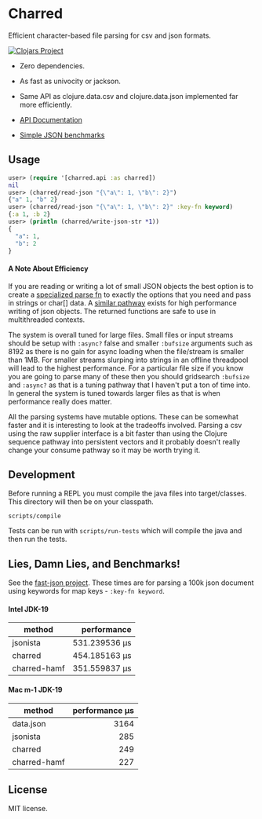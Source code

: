 # Charred

Efficient character-based file parsing for csv and json formats.


[![Clojars Project](https://clojars.org/com.cnuernber/charred/latest-version.svg)](https://clojars.org/com.cnuernber/charred)

* Zero dependencies.
* As fast as univocity or jackson.
* Same API as clojure.data.csv and clojure.data.json implemented far more
  efficiently.


* [API Documentation](https://cnuernber.github.io/charred/)
* [Simple JSON benchmarks](https://github.com/cnuernber/fast-json)


## Usage

```clojure
user> (require '[charred.api :as charred])
nil
user> (charred/read-json "{\"a\": 1, \"b\": 2}")
{"a" 1, "b" 2}
user> (charred/read-json "{\"a\": 1, \"b\": 2}" :key-fn keyword)
{:a 1, :b 2}
user> (println (charred/write-json-str *1))
{
  "a": 1,
  "b": 2
}
```

#### A Note About Efficiency


If you are reading or writing a lot of small JSON objects the best option is to create a
[specialized parse fn](https://cnuernber.github.io/charred/charred.api.html#var-parse-json-fn)
to exactly the options that you need and pass in strings or char[] data.  A [similar pathway](https://cnuernber.github.io/charred/charred.api.html#var-write-json-fn) exists for high
performance writing of json objects.  The returned functions are safe to use in multithreaded
contexts.

The system is overall tuned for large files.  Small files or input streams should be setup with `:async?` false
and smaller `:bufsize` arguments such as 8192 as there is no gain for async loading when the file/stream is smaller than 1MB.
For smaller streams slurping into strings in an offline threadpool will lead to the highest performance.  For a particular
file size if you know you are going to parse many of these then you should gridsearch `:bufsize` and `:async?` as
that is a tuning pathway that I haven't put a ton of time into.  In general the system is tuned towards larger
files as that is when performance really does matter.

All the parsing systems have mutable options.  These can be somewhat faster and it is interesting to
look at the tradeoffs involved.  Parsing a csv using the raw supplier interface is a bit faster
than using the Clojure sequence pathway into persistent vectors and it probably doesn't really
change your consume pathway so it may be worth trying it.


## Development

Before running a REPL you must compile the java files into target/classes.  This directory
will then be on your classpath.

```console
scripts/compile
```

Tests can be run with `scripts/run-tests` which will compile the java and then run the tests.


## Lies, Damn Lies, and Benchmarks!

See the [fast-json project](https://github.com/cnuernber/fast-json/blob/master/src/fjson.clj#L247).  These times are for 
parsing a 100k json document using keywords for map keys - `:key-fn keyword`.

#### Intel JDK-19

| method       | performance   |
| ---          | ---:          |
| jsonista     | 531.239536 µs |
| charred      | 454.185163 µs |
| charred-hamf | 351.559837 µs |


#### Mac m-1 JDK-19

|        method | performance µs |
|---------------|---------------:|
|     data.json |           3164 |
|      jsonista |            285 |
|       charred |            249 |
|  charred-hamf |            227 |


## License

MIT license.

